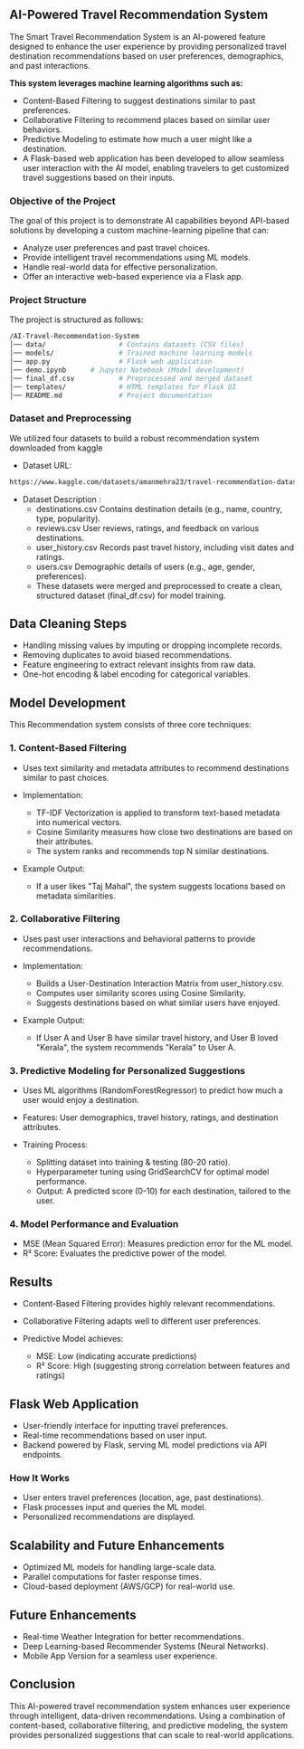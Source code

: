 ## AI-Powered Travel Recommendation System

The Smart Travel Recommendation System is an AI-powered feature designed to enhance the user experience by providing personalized travel destination recommendations based on user preferences, demographics, and past interactions.

**This system leverages machine learning algorithms such as:**

- Content-Based Filtering to suggest destinations similar to past preferences.
- Collaborative Filtering to recommend places based on similar user behaviors.
- Predictive Modeling to estimate how much a user might like a destination.
- A Flask-based web application has been developed to allow seamless user interaction with the AI model, enabling travelers to get customized travel suggestions based on their inputs.

### Objective of the Project
The goal of this project is to demonstrate AI capabilities beyond API-based solutions by developing a custom machine-learning pipeline that can:
- Analyze user preferences and past travel choices.
- Provide intelligent travel recommendations using ML models.
- Handle real-world data for effective personalization.
- Offer an interactive web-based experience via a Flask app.


### Project Structure
The project is structured as follows:

```bash
/AI-Travel-Recommendation-System
│── data/                  # Contains datasets (CSV files)
│── models/                # Trained machine learning models
│── app.py                 # Flask web application
│── demo.ipynb      # Jupyter Notebook (Model development)
│── final_df.csv           # Preprocessed and merged dataset
│── templates/             # HTML templates for Flask UI
│── README.md              # Project documentation

```


### Dataset and Preprocessing

We utilized four datasets to build a robust recommendation system downloaded from kaggle

- Dataset URL: 
```bash
https://www.kaggle.com/datasets/amanmehra23/travel-recommendation-dataset
```
- Dataset Description :
    - destinations.csv	Contains destination details (e.g., name, country, type, popularity).
    - reviews.csv	User reviews, ratings, and feedback on various destinations.
    - user_history.csv	Records past travel history, including visit dates and ratings.
    - users.csv	Demographic details of users (e.g., age, gender, preferences).
    - These datasets were merged and preprocessed to create a clean, structured dataset (final_df.csv) for model training.

## Data Cleaning Steps
- Handling missing values by imputing or dropping incomplete records.
- Removing duplicates to avoid biased recommendations.
- Feature engineering to extract relevant insights from raw data.
- One-hot encoding & label encoding for categorical variables.

## Model Development
This Recommendation system consists of three core techniques:

### 1. Content-Based Filtering

- Uses text similarity and metadata attributes to recommend destinations similar to past choices.
- Implementation:
    - TF-IDF Vectorization is applied to transform text-based metadata into numerical vectors.
    - Cosine Similarity measures how close two destinations are based on their attributes.
    - The system ranks and recommends top N similar destinations.

- Example Output:

    - If a user likes "Taj Mahal", the system suggests locations based on metadata similarities.

### 2. Collaborative Filtering

- Uses past user interactions and behavioral patterns to provide recommendations.
- Implementation:
    - Builds a User-Destination Interaction Matrix from user_history.csv.
    - Computes user similarity scores using Cosine Similarity.
    - Suggests destinations based on what similar users have enjoyed.

- Example Output:

    - If User A and User B have similar travel history, and User B loved "Kerala", the system recommends "Kerala" to User A.

### 3. Predictive Modeling for Personalized Suggestions

- Uses ML algorithms (RandomForestRegressor) to predict how much a user would enjoy a destination.
- Features: User demographics, travel history, ratings, and destination attributes.
- Training Process:

    - Splitting dataset into training & testing (80-20 ratio).
    - Hyperparameter tuning using GridSearchCV for optimal model performance.
    - Output: A predicted score (0-10) for each destination, tailored to the user.


### 4. Model Performance and Evaluation

- MSE (Mean Squared Error):	Measures prediction error for the ML model.
- R² Score:	Evaluates the predictive power of the model.

## Results
- Content-Based Filtering provides highly relevant recommendations.
- Collaborative Filtering adapts well to different user preferences.
- Predictive Model achieves:

    - MSE: Low (indicating accurate predictions)
    - R² Score: High (suggesting strong correlation between features and ratings)


## Flask Web Application
- User-friendly interface for inputting travel preferences.
- Real-time recommendations based on user input.
- Backend powered by Flask, serving ML model predictions via API endpoints.

### How It Works
- User enters travel preferences (location, age, past destinations).
- Flask processes input and queries the ML model.
- Personalized recommendations are displayed.

## Scalability and Future Enhancements
- Optimized ML models for handling large-scale data.
- Parallel computations for faster response times.
- Cloud-based deployment (AWS/GCP) for real-world use.

## Future Enhancements
- Real-time Weather Integration for better recommendations.
- Deep Learning-based Recommender Systems (Neural Networks).
- Mobile App Version for a seamless user experience.

## Conclusion
This AI-powered travel recommendation system enhances user experience through intelligent, data-driven recommendations. Using a combination of content-based, collaborative filtering, and predictive modeling, the system provides personalized suggestions that can scale to real-world applications.
